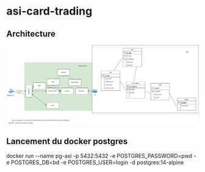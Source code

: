 # asi-card-trading
## Architecture
![Architecture image](./Ressources/Architecture.drawio.png)


## Lancement du docker postgres

docker run --name pg-asi -p 5432:5432 -e POSTGRES_PASSWORD=pwd -e POSTGRES_DB=bd -e POSTGRES_USER=login -d postgres:14-alpine
